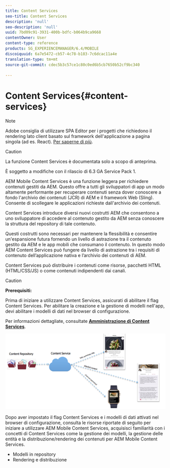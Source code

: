 ```yaml
---
title: Content Services
seo-title: Content Services
description: 'null'
seo-description: 'null'
uuid: 7bd09c91-3931-400b-bdfc-b064b9ca9668
contentOwner: User
content-type: reference
products: SG_EXPERIENCEMANAGER/6.4/MOBILE
discoiquuid: 6a7e5472-cb57-4c78-b183-7c6dcac11a4e
translation-type: tm+mt
source-git-commit: cdec5b3c57ce1c80c0ed6b5cb7650b52cf9bc340

---
```



# Content Services{#content-services}

>[!NOTE]
>
>Adobe consiglia di utilizzare SPA Editor per i progetti che richiedono il rendering lato client basato sul framework dell&#39;applicazione a pagina singola (ad es. React). [Per saperne di più](/help/sites-developing/spa-overview.md).

>[!CAUTION]
>
>La funzione Content Services è documentata solo a scopo di anteprima.
>
>È soggetto a modifiche con il rilascio di 6.3 GA Service Pack 1.

AEM Mobile Content Services è una funzione leggera per richiedere contenuti gestiti da AEM. Questo offre a tutti gli sviluppatori di app un modo altamente performante per recuperare contenuti senza dover conoscere a fondo l&#39;archivio dei contenuti (JCR) di AEM e il framework Web (Sling). Consente di scollegare le applicazioni richieste dall&#39;archivio dei contenuti.

Content Services introduce diversi nuovi costrutti AEM che consentono a uno sviluppatore di accedere al contenuto gestito da AEM senza conoscere la struttura del repository di tale contenuto.

Questi costrutti sono necessari per mantenere la flessibilità e consentire un&#39;espansione futura fornendo un livello di astrazione tra il contenuto gestito da AEM e le app mobili che consumano il contenuto. In questo modo AEM Content Services può fungere da livello di astrazione tra i requisiti di contenuto dell’applicazione nativa e l’archivio dei contenuti di AEM.

Content Services può distribuire i contenuti come risorse, pacchetti HTML (HTML/CSS/JS) o come contenuti indipendenti dai canali.

>[!CAUTION]
>
>**Prerequisiti:**
>
>Prima di iniziare a utilizzare Content Services, assicurati di abilitare il flag Content Services. Per abilitare la creazione e la gestione di modelli nell&#39;app, devi abilitare i modelli di dati nel browser di configurazione.
>
>Per informazioni dettagliate, consultate **[Amministrazione di Content Services](/help/mobile/developing-content-services.md)**.

![chlimage_1-143](assets/chlimage_1-143.png)

Dopo aver impostato il flag Content Services e i modelli di dati attivati nel browser di configurazione, consulta le risorse riportate di seguito per iniziare a utilizzare AEM Mobile Content Services, acquisisci familiarità con i concetti di Content Services come la gestione dei modelli, la gestione delle entità e la distribuzione/rendering dei contenuti per AEM Mobile Content Services.

* Modelli in repository
* Rendering e distribuzione

